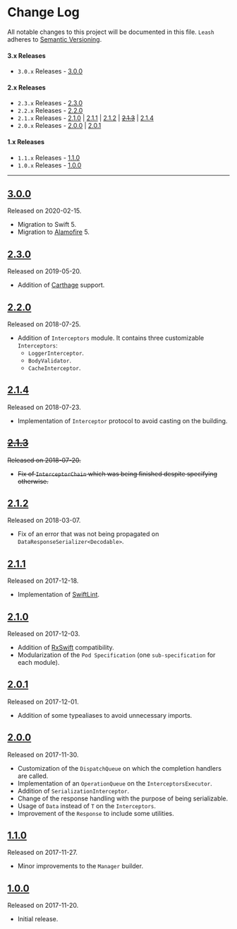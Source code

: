 # Change Log
All notable changes to this project will be documented in this file.
`Leash` adheres to [Semantic Versioning](http://semver.org/).

#### 3.x Releases
- `3.0.x` Releases - [3.0.0](#300)

#### 2.x Releases
- `2.3.x` Releases - [2.3.0](#230)
- `2.2.x` Releases - [2.2.0](#220)
- `2.1.x` Releases - [2.1.0](#210) | [2.1.1](#211) | [2.1.2](#212) | ~~[2.1.3](#213)~~ | [2.1.4](#214)
- `2.0.x` Releases - [2.0.0](#200) | [2.0.1](#201)

#### 1.x Releases
- `1.1.x` Releases - [1.1.0](#110)
- `1.0.x` Releases - [1.0.0](#100)

---

## [3.0.0](https://github.com/LucianoPolit/Leash/releases/tag/3.0.0)
Released on 2020-02-15.

- Migration to Swift 5.
- Migration to [Alamofire](https://github.com/Alamofire/Alamofire) 5.

## [2.3.0](https://github.com/LucianoPolit/Leash/releases/tag/2.3.0)
Released on 2019-05-20.

- Addition of [Carthage](https://github.com/Carthage/Carthage) support.

## [2.2.0](https://github.com/LucianoPolit/Leash/releases/tag/2.2.0)
Released on 2018-07-25.

- Addition of `Interceptors` module. It contains three customizable `Interceptors`:
    - `LoggerInterceptor`.
    - `BodyValidator`.
    - `CacheInterceptor`.

## [2.1.4](https://github.com/LucianoPolit/Leash/releases/tag/2.1.4)
Released on 2018-07-23.

- Implementation of `Interceptor` protocol to avoid casting on the building.

## ~~[2.1.3](https://github.com/LucianoPolit/Leash/releases/tag/2.1.3)~~
~~Released on 2018-07-20.~~

- ~~Fix of `InterceptorChain` which was being finished despite specifying otherwise.~~

## [2.1.2](https://github.com/LucianoPolit/Leash/releases/tag/2.1.2)
Released on 2018-03-07.

- Fix of an error that was not being propagated on `DataResponseSerializer<Decodable>`.

## [2.1.1](https://github.com/LucianoPolit/Leash/releases/tag/2.1.1)
Released on 2017-12-18.

- Implementation of [SwiftLint](https://github.com/realm/SwiftLint).

## [2.1.0](https://github.com/LucianoPolit/Leash/releases/tag/2.1.0)
Released on 2017-12-03.

- Addition of [RxSwift](https://github.com/ReactiveX/RxSwift) compatibility.
- Modularization of the `Pod Specification` (one `sub-specification` for each module).

## [2.0.1](https://github.com/LucianoPolit/Leash/releases/tag/2.0.1)
Released on 2017-12-01.

- Addition of some typealiases to avoid unnecessary imports.

## [2.0.0](https://github.com/LucianoPolit/Leash/releases/tag/2.0.0)
Released on 2017-11-30.

- Customization of the `DispatchQueue` on which the completion handlers are called.
- Implementation of an `OperationQueue` on the `InterceptorsExecutor`.
- Addition of `SerializationInterceptor`.
- Change of the response handling with the purpose of being serializable.
- Usage of `Data` instead of `T` on the `Interceptors`.
- Improvement of the `Response` to include some utilities.

## [1.1.0](https://github.com/LucianoPolit/Leash/releases/tag/1.1.0)
Released on 2017-11-27.

- Minor improvements to the `Manager` builder.

## [1.0.0](https://github.com/LucianoPolit/Leash/releases/tag/1.0.0)
Released on 2017-11-20.

- Initial release.
